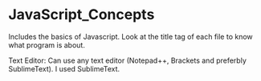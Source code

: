 # JavaScript_Concepts
Includes the basics of Javascript. Look at the title tag of each file to know what program is about.

Text Editor: 
Can use any text editor (Notepad++, Brackets and preferbly SublimeText).
I used SublimeText.

